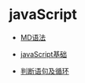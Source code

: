 # javaScript

- [MD语法](https://github.com/success666/javaScript/blob/master/MD/MD.md)

- [javaScript基础](https://github.com/success666/javaScript/blob/master/javaScript/javaScript_base.md)

- [判断语句及循环](https://github.com/success666/javaScript/blob/master/javaScript/%E8%AF%AD%E5%8F%A5.md)
